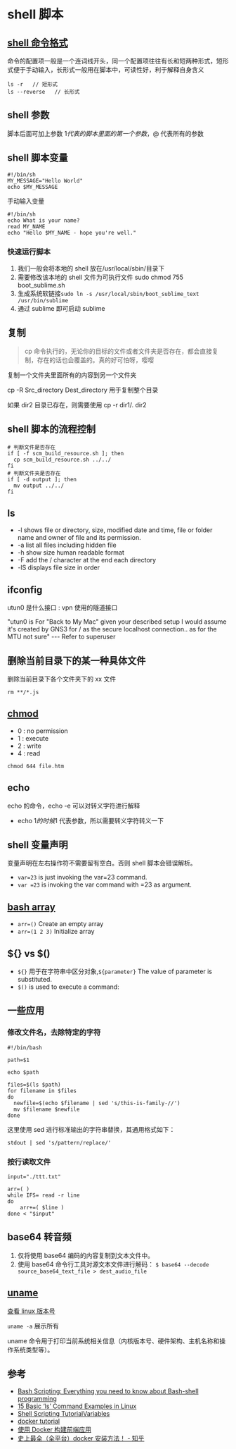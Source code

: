 # shell 脚本

## [shell 命令格式](https://wangdoc.com/bash/grammar.html#%E5%91%BD%E4%BB%A4%E6%A0%BC%E5%BC%8F)

命令的配置项一般是一个连词线开头，同一个配置项往往有长和短两种形式，短形式便于手动输入，长形式一般用在脚本中，可读性好，利于解释自身含义

```shell
ls -r   // 短形式
ls --reverse   // 长形式
```

## shell 参数

脚本后面可加上参数 $1 代表的脚本里面的第一个参数，$@ 代表所有的参数

## shell 脚本变量

```shell
#!/bin/sh
MY_MESSAGE="Hello World"
echo $MY_MESSAGE
```

手动输入变量

```shell
#!/bin/sh
echo What is your name?
read MY_NAME
echo "Hello $MY_NAME - hope you're well."
```

### 快速运行脚本

1. 我们一般会将本地的 shell 放在/usr/local/sbin/目录下
2. 需要修改该本地的 shell 文件为可执行文件
   sudo chmod 755 boot_sublime.sh
3. 生成系统软链接`sudo ln -s /usr/local/sbin/boot_sublime_text /usr/bin/sublime`
4. 通过 sublime 即可启动 sublime

## 复制

> cp 命令执行的，无论你的目标的文件或者文件夹是否存在，都会直接复制，存在的话也会覆盖的。真的好可怕呀，嘤嘤

复制一个文件夹里面所有的内容到另一个文件夹

cp -R Src_directory Dest_directory 用于复制整个目录

如果 dir2 目录已存在，则需要使用
cp -r dir1/. dir2

## shell 脚本的流程控制

```shell
# 判断文件是否存在
if [ -f scm_build_resource.sh ]; then
  cp scm_build_resource.sh ../../
fi
# 判断文件夹是否存在
if [ -d output ]; then
  mv output ../../
fi
```

## ls

- -l shows file or directory, size, modified date and time, file or folder name and owner of file and its permission.
- -a list all files including hidden file
- -h show size human readable format
- -F add the / character at the end each directory
- -lS displays file size in order

## ifconfig

utun0 是什么接口 : vpn 使用的隧道接口

"utun0 is For "Back to My Mac" given your described setup I would assume it's created by GNS3 for / as the secure localhost connection.. as for the MTU not sure" --- Refer to superuser

## 删除当前目录下的某一种具体文件

删除当前目录下各个文件夹下的 xx 文件

```shell
rm **/*.js
```

## [chmod](https://www.computerhope.com/unix/uchmod.htm)

- 0 : no permission
- 1 : execute
- 2 : write
- 4 : read

```shell
chmod 644 file.htm
```

## echo

echo 的命令，echo -e 可以对转义字符进行解释

- echo $1 的时候$1 代表参数，所以需要转义字符转义一下

## shell 变量声明

变量声明在左右操作符不需要留有空白。否则 shell 脚本会错误解析。

- `var=23` is just invoking the var=23 command.
- `var =23` is invoking the var command with =23 as argument.

## [bash array](https://opensource.com/article/18/5/you-dont-know-bash-intro-bash-arrays)

- `arr=()` Create an empty array
- `arr=(1 2 3)` Initialize array

## ${} vs $()

- `${}` 用于在字符串中区分对象,`${parameter}` The value of parameter is substituted.
- `$()` is used to execute a command:

## 一些应用

### 修改文件名，去除特定的字符

```shell
#!/bin/bash

path=$1

echo $path

files=$(ls $path)
for filename in $files
do
  newfile=$(echo $filename | sed 's/this-is-family-//')
  mv $filename $newfile
done
```

这里使用 sed 进行标准输出的字符串替换，其通用格式如下：

`stdout | sed 's/pattern/replace/'`

### 按行读取文件

```shell
input="./ttt.txt"

arr=( )
while IFS= read -r line
do
    arr+=( $line )
done < "$input"
```

## base64 转音频

1. 仅将使用 base64 编码的内容复制到文本文件中。
2. 使用 base64 命令行工具对源文本文件进行解码：
   `$ base64 --decode source_base64_text_file > dest_audio_file`

## [uname](https://man.linuxde.net/uname)

[查看 linux 版本号](https://www.qiancheng.me/post/coding/show-linux-issue-version)

`uname -a` 展示所有

uname 命令用于打印当前系统相关信息（内核版本号、硬件架构、主机名称和操作系统类型等）。

## 参考

- [Bash Scripting: Everything you need to know about Bash-shell programming](https://itnext.io/bash-scripting-everything-you-need-to-know-about-bash-shell-programming-cd08595f2fba)
- [15 Basic ‘ls’ Command Examples in Linux](https://www.tecmint.com/15-basic-ls-command-examples-in-linux/)
- [Shell Scripting TutorialVariables ](https://www.shellscript.sh/variables1.html)
- [docker tutorial](https://www.tutorialspoint.com/docker/installing_docker_on_linux.htm)
- [使用 Docker 构建前端应用](https://zhuanlan.zhihu.com/p/39241059)
- [史上最全（全平台）docker 安装方法！ - 知乎](https://zhuanlan.zhihu.com/p/54147784)
